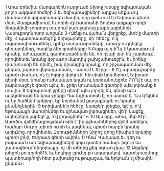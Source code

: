 1 Ահա Երեմիա մարգարէին ուղղուած Տիրոջ խօսքը եգիպտական բոլոր ազգատոհմերի 2 եւ եգիպտացիների արքայ Նեքաւով փարաւոնի զօրաբանակի մասին, որը գտնւում էր Եփրատ գետի մօտ, Քարքամիսում, եւ որին Հրէաստանի Յոսիա արքայի որդի Յովակիմի չորրորդ տարում ջախջախեց բաբելացիների Նաբուքոդոնոսոր արքան:
3 «Զէնք ու վահա՛ն վերցրէք,
մտէ՛ք մարտի մէջ,
4 պատրաստեցէ՛ք երիվարները,
ձի՛ հեծէք, ո՛վ սպառազինուածներ,
դրէ՛ք սաղաւարտները,
առա՛ջ ուղղեցէք գեղարդները,
հագէ՛ք ձեր զրահները:
5 Բայց այդ ի՞նչ է կատարւում.
դրանք, ահաւասիկ, զարհուրածներն են,
որ դէպի յետ են շարժւում,
որովհետեւ նրանց զօրաւոր մարդիկ ջախջախուեցին,
եւ իրենք փախուստի են դիմել,
իսկ դրանցից նրանք, որ շրջապատման մէջ ընկան,
չպիտի վերադառնան, - ասում է Տէրը: -
6 Ո՛չ արագաշարժը պիտի փախչի,
ո՛չ էլ հզօրը փրկուի.
հիւսիսի կողմերում, Եփրատ գետի մօտ,
նրանք ուժասպառ եղան ու կործանուեցին:
7 Ո՞վ է սա, որ բարձրացել է գետի պէս,
եւ ջրեր կուտակած գետերի պէս յորձանք է տալիս:
8 Եգիպտոսի ջրերը գետի պէս յորդել են,
գետի պէս ալեկոծուած են նրա ջրերը:
Դա Եգիպտոսն է, որ ասում է.
“Ես կ՚ելնեմ ու կը ծածկեմ երկիրը,
կը կործանեմ քաղաքներն ու նրանց բնակիչներին:
9 Երիվարնե՛ր հեծէք,
կառքե՛ր լծեցէք, ելէ՛ք,
ո՛վ եթովպացի մարտիկներ եւ զինավառ լիբիացիներ,
վե՛ր կացէք, աղեղներդ լարեցէ՛ք,
ո՛վ լիդացիներ”»:
10 Այս օրը, ահա, մեր Տէր Աստծու վրէժխնդրութեան օրն է՝
իր թշնամիներից վրէժ առնելու համար:
Սուրը պիտի ուտի եւ յագենայ,
պիտի հարբի նրանց արիւնից,
որովհետեւ Զօրութիւնների Տիրոջ զոհը հիւսիսի երկրից պիտի լինի,
Եփրատ գետի ափին:
11 Գնա՛ Գաղաադ
եւ դեղ ու բալասա՛ն առ
եգիպտացիների կոյս դստեր համար.
իզուր ես շատացնում դեղորայքը.
ոչ մի տեղից քեզ օգուտ չկայ:
12 Ազգերը լսեցին քո գոյժը815,
եւ երկիրը լցուեց քո աղաղակով.
պատերազմողը պատերազմողի հետ բախուեց ու թուլացաւ,
եւ երկուսն էլ միասին ընկան»:
